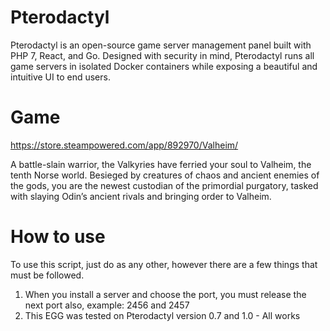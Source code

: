 # Pterodactyl
Pterodactyl is an open-source game server management panel built with PHP 7, React, and Go. Designed with security in mind, Pterodactyl runs all game servers in isolated Docker containers while exposing a beautiful and intuitive UI to end users. 

# Game
https://store.steampowered.com/app/892970/Valheim/

A battle-slain warrior, the Valkyries have ferried your soul to Valheim, the tenth Norse world. Besieged by creatures of chaos and ancient enemies of the gods, you are the newest custodian of the primordial purgatory, tasked with slaying Odin’s ancient rivals and bringing order to Valheim.

# How to use 

To use this script, just do as any other, however there are a few things that must be followed.

1. When you install a server and choose the port, you must release the next port also, example: 2456 and 2457
2. This EGG was tested on Pterodactyl version 0.7 and 1.0 - All works